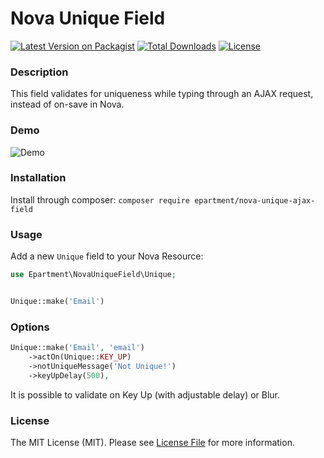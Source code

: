 # Nova Unique Field

[![Latest Version on Packagist](https://img.shields.io/packagist/v/epartment/nova-unique-ajax-field.svg)](https://packagist.org/packages/epartment/nova-unique-ajax-field)
[![Total Downloads](https://img.shields.io/packagist/dt/epartment/nova-unique-ajax-field.svg)](https://packagist.org/packages/epartment/nova-dependency-container)
[![License](https://img.shields.io/packagist/l/epartment/nova-unique-ajax-field.svg)](https://github.com/epartment/nova-unique-ajax-field/blob/master/LICENSE.md)

### Description
This field validates for uniqueness while typing through an AJAX request, instead of on-save in Nova.

### Demo

![Demo](https://raw.githubusercontent.com/epartment/nova-unique-ajax-field/master/docs/demo.gif)

### Installation
Install through composer: `composer require epartment/nova-unique-ajax-field`

### Usage

Add a new `Unique` field to your Nova Resource:

```php
use Epartment\NovaUniqueField\Unique;


Unique::make('Email')


```
### Options

```php
Unique::make('Email', 'email')
    ->actOn(Unique::KEY_UP)
    ->notUniqueMessage('Not Unique!')
    ->keyUpDelay(500),

```
It is possible to validate on Key Up (with adjustable delay) or Blur.

### License
The MIT License (MIT). Please see [License File](https://github.com/epartment/nova-unique-ajax-field/blob/master/LICENSE.md) for more information.
